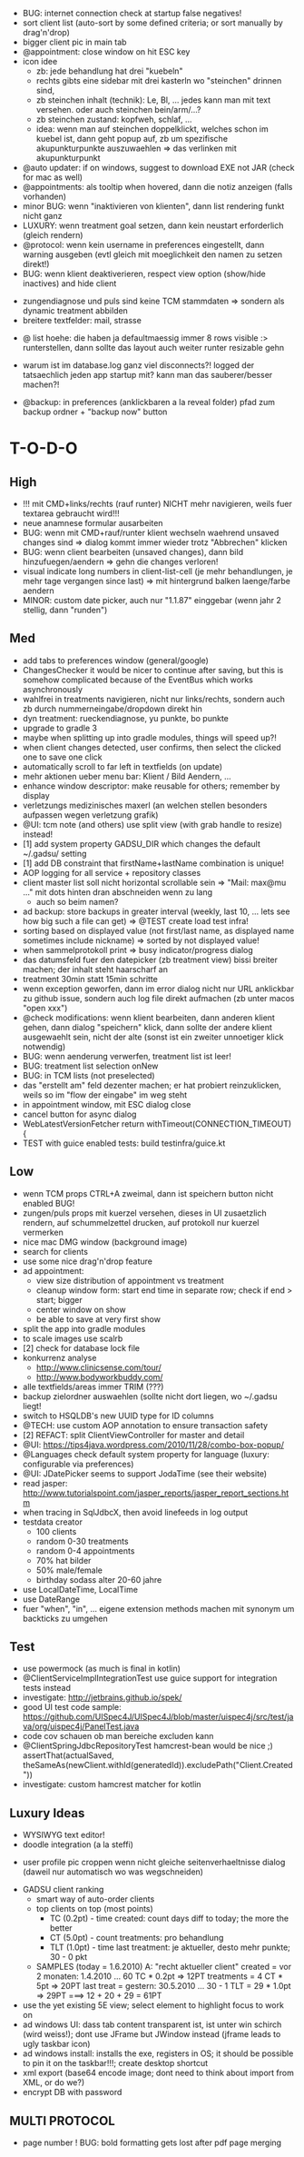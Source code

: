 * BUG: internet connection check at startup false negatives!
* sort client list (auto-sort by some defined criteria; or sort manually by drag'n'drop)
* bigger client pic in main tab
* @appointment: close window on hit ESC key
* icon idee
    - zb: jede behandlung hat drei "kuebeln"
    - rechts gibts eine sidebar mit drei kasterln wo "steinchen" drinnen sind,
    - zb steinchen inhalt (technik): Le, Bl, ... jedes kann man mit text versehen. oder auch steinchen bein/arm/...?
    - zb steinchen zustand: kopfweh, schlaf, ...
    - idea: wenn man auf steinchen doppelklickt, welches schon im kuebel ist, dann geht popup auf, zb um spezifische akupunkturpunkte auszuwaehlen => das verlinken mit akupunkturpunkt
* @auto updater: if on windows, suggest to download EXE not JAR (check for mac as well)
* @appointments: als tooltip when hovered, dann die notiz anzeigen (falls vorhanden)
* minor BUG: wenn "inaktivieren von klienten", dann list rendering funkt nicht ganz
* LUXURY: wenn treatment goal setzen, dann kein neustart erforderlich (gleich rendern)
* @protocol: wenn kein username in preferences eingestellt, dann warning ausgeben (evtl gleich mit moeglichkeit den namen zu setzen direkt!)
* BUG: wenn klient deaktiverieren, respect view option (show/hide inactives) and hide client
- zungendiagnose und puls sind keine TCM stammdaten => sondern als dynamic treatment abbilden
- breitere textfelder: mail, strasse
* @ list hoehe: die haben ja defaultmaessig immer 8 rows visible :> runterstellen, dann sollte das layout auch weiter runter resizable gehn
- warum ist im database.log ganz viel disconnects?! logged der tatsaechlich jeden app startup mit? kann man das sauberer/besser machen?!
* @backup: in preferences (anklickbaren a la reveal folder) pfad zum backup ordner + "backup now" button


T-O-D-O
============================================================

High
------------------------------------------------------------
* !!! mit CMD+links/rechts (rauf runter) NICHT mehr navigieren, weils fuer textarea gebraucht wird!!!
* neue anamnese formular ausarbeiten
* BUG: wenn mit CMD+rauf/runter klient wechseln waehrend unsaved changes sind => dialog kommt immer wieder trotz "Abbrechen" klicken
* BUG: wenn client bearbeiten (unsaved changes), dann bild hinzufuegen/aendern => gehn die changes verloren!
* visual indicate long numbers in client-list-cell (je mehr behandlungen, je mehr tage vergangen since last) => mit hintergrund balken laenge/farbe aendern
* MINOR: custom date picker, auch nur "1.1.87" einggebar (wenn jahr 2 stellig, dann "runden")

Med
---
* add tabs to preferences window (general/google)
* ChangesChecker it would be nicer to continue after saving, but this is somehow complicated because of the EventBus which works asynchronously
* wahlfrei in treatments navigieren, nicht nur links/rechts, sondern auch zb durch nummerneingabe/dropdown direkt hin
* dyn treatment: rueckendiagnose, yu punkte, bo punkte
* upgrade to gradle 3
* maybe when splitting up into gradle modules, things will speed up?!
* when client changes detected, user confirms, then select the clicked one to save one click
* automatically scroll to far left in textfields (on update)
* mehr aktionen ueber menu bar: Klient / Bild Aendern, ...
* enhance window descriptor: make reusable for others; remember by display
* verletzungs medizinisches maxerl (an welchen stellen besonders aufpassen wegen verletzung grafik)
* @UI: tcm note (and others) use split view (with grab handle to resize) instead!
* [1] add system property GADSU_DIR which changes the default ~/.gadsu/ setting
* [1] add DB constraint that firstName+lastName combination is unique!
* AOP logging for all service + repository classes
* client master list soll nicht horizontal scrollable sein => "Mail: max@mu ..." mit dots hinten dran abschneiden wenn zu lang
   - auch so beim namen?
* ad backup: store backups in greater interval (weekly, last 10, ... lets see how big such a file can get) => @TEST create load test infra!
* sorting based on displayed value (not first/last name, as displayed name sometimes include nickname) => sorted by not displayed value!
* when sammelprotokoll print => busy indicator/progress dialog
* das datumsfeld fuer den datepicker (zb treatment view) bissi breiter machen; der inhalt steht haarscharf an
* treatment 30min statt 15min schritte
* wenn exception geworfen, dann im error dialog nicht nur URL anklickbar zu github issue, sondern auch log file direkt aufmachen (zb unter macos "open xxx")
* @check modifications: wenn klient bearbeiten, dann anderen klient gehen, dann dialog "speichern" klick, dann sollte der andere klient ausgewaehlt sein, nicht der alte (sonst ist ein zweiter unnoetiger klick notwendig)
* BUG: wenn aenderung verwerfen, treatment list ist leer!
* BUG: treatment list selection onNew
* BUG: in TCM lists (not preselected)
* das "erstellt am" feld dezenter machen; er hat probiert reinzuklicken, weils so im "flow der eingabe" im weg steht
* in appointment window, mit ESC dialog close
* cancel button for async dialog
* WebLatestVersionFetcher return withTimeout(CONNECTION_TIMEOUT) {
* TEST with guice enabled tests: build testinfra/guice.kt

Low
---
* wenn TCM props CTRL+A zweimal, dann ist speichern button nicht enabled BUG!
* zungen/puls props mit kuerzel versehen, dieses in UI zusaetzlich rendern, auf schummelzettel drucken, auf protokoll nur kuerzel vermerken
* nice mac DMG window (background image)
* search for clients
* use some nice drag'n'drop feature
* ad appointment:
    * view size distribution of appointment vs treatment
    * cleanup window form: start end time in separate row; check if end > start; bigger
    * center window on show
    * be able to save at very first show
* split the app into gradle modules
* to scale images use scalrb
* [2] check for database lock file
* konkurrenz analyse
  * http://www.clinicsense.com/tour/
  * http://www.bodyworkbuddy.com/
* alle textfields/areas immer TRIM (???)
* backup zielordner auswaehlen (sollte nicht dort liegen, wo ~/.gadsu liegt!
* switch to HSQLDB's new UUID type for ID columns
* @TECH: use custom AOP annotation to ensure transaction safety
* [2] REFACT: split ClientViewController for master and detail
* @UI: https://tips4java.wordpress.com/2010/11/28/combo-box-popup/
* @Languages check default system property for language (luxury: configurable via preferences)
* @UI: JDatePicker seems to support JodaTime (see their website) 
* read jasper: http://www.tutorialspoint.com/jasper_reports/jasper_report_sections.htm
* when tracing in SqlJdbcX, then avoid linefeeds in log output
* testdata creator
  - 100 clients
  - random 0-30 treatments
  - random 0-4 appointments
  - 70% hat bilder
  - 50% male/female
  - birthday sodass alter 20-60 jahre
* use LocalDateTime, LocalTime
* use DateRange
* fuer "when", "in", ... eigene extension methods machen mit synonym um backticks zu umgehen

Test
------------------------------------------------------------
* use powermock (as much is final in kotlin)
* @ClientServiceImplIntegrationTest use guice support for integration tests instead
* investigate: http://jetbrains.github.io/spek/
* good UI test code sample: https://github.com/UISpec4J/UISpec4J/blob/master/uispec4j/src/test/java/org/uispec4j/PanelTest.java
* code cov schauen ob man bereiche excluden kann
* @ClientSpringJdbcRepositoryTest hamcrest-bean would be nice ;) assertThat(actualSaved, theSameAs(newClient.withId(generatedId)).excludePath("Client.Created"))
* investigate: custom hamcrest matcher for kotlin

Luxury Ideas
------------------------------------------------------------
* WYSIWYG text editor!
* doodle integration (a la steffi)
- user profile pic croppen wenn nicht gleiche seitenverhaeltnisse dialog (daweil nur automatisch wo was wegschneiden)
* GADSU client ranking
	- smart way of auto-order clients
	- top clients on top (most points)
		* TC (0.2pt) - time created: count days diff to today; the more the better
		* CT (5.0pt) - count treatments: pro behandlung
		* TLT (1.0pt) - time last treatment: je aktueller, desto mehr punkte; 30 - 0 pkt
	- SAMPLES (today = 1.6.2010)
		A: "recht aktueller client"
			created = vor 2 monaten: 1.4.2010 ... 60 TC * 0.2pt => 12PT
			treatments = 4 CT * 5pt => 20PT
			last treat = gestern: 30.5.2010 ... 30 - 1 TLT = 29 * 1.0pt => 29PT
			===> 12 + 20 + 29 = 61PT
* use the yet existing 5E view; select element to highlight focus to work on
* ad windows UI: dass tab content transparent ist, ist unter win schirch (wird weiss!); dont use JFrame but JWindow instead (jframe leads to ugly taskbar icon)
* ad windows install: installs the exe, registers in OS; it should be possible to pin it on the taskbar!!!; create desktop shortcut
* xml export (base64 encode image; dont need to think about import from XML, or do we?)
* encrypt DB with password

MULTI PROTOCOL
------------------------------------------------------------
* page number
! BUG: bold formatting gets lost after pdf page merging
